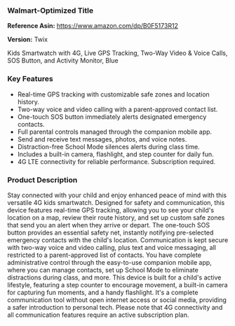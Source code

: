 ### **Walmart-Optimized Title**

**Reference Asin:** https://www.amazon.com/dp/B0F5173R12

**Version:** Twix

Kids Smartwatch with 4G, Live GPS Tracking, Two-Way Video & Voice Calls, SOS Button, and Activity Monitor, Blue

### **Key Features**

*   Real-time GPS tracking with customizable safe zones and location history.
*   Two-way voice and video calling with a parent-approved contact list.
*   One-touch SOS button immediately alerts designated emergency contacts.
*   Full parental controls managed through the companion mobile app.
*   Send and receive text messages, photos, and voice notes.
*   Distraction-free School Mode silences alerts during class time.
*   Includes a built-in camera, flashlight, and step counter for daily fun.
*   4G LTE connectivity for reliable performance. Subscription required.

### **Product Description**

Stay connected with your child and enjoy enhanced peace of mind with this versatile 4G kids smartwatch. Designed for safety and communication, this device features real-time GPS tracking, allowing you to see your child's location on a map, review their route history, and set up custom safe zones that send you an alert when they arrive or depart. The one-touch SOS button provides an essential safety net, instantly notifying pre-selected emergency contacts with the child's location. Communication is kept secure with two-way voice and video calling, plus text and voice messaging, all restricted to a parent-approved list of contacts. You have complete administrative control through the easy-to-use companion mobile app, where you can manage contacts, set up School Mode to eliminate distractions during class, and more. This device is built for a child's active lifestyle, featuring a step counter to encourage movement, a built-in camera for capturing fun moments, and a handy flashlight. It's a complete communication tool without open internet access or social media, providing a safer introduction to personal tech. Please note that 4G connectivity and all communication features require an active subscription plan.
